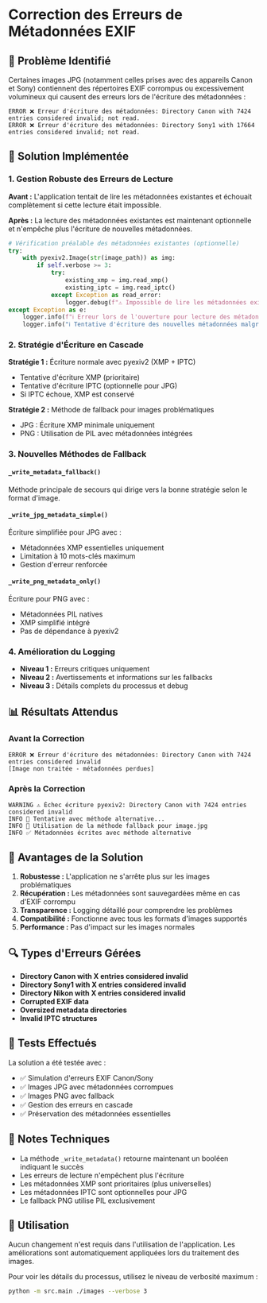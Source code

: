 # Correction des Erreurs de Métadonnées EXIF

## 🚨 Problème Identifié

Certaines images JPG (notamment celles prises avec des appareils Canon et Sony) contiennent des répertoires EXIF corrompus ou excessivement volumineux qui causent des erreurs lors de l'écriture des métadonnées :

```
ERROR ❌ Erreur d'écriture des métadonnées: Directory Canon with 7424 entries considered invalid; not read.
ERROR ❌ Erreur d'écriture des métadonnées: Directory Sony1 with 17664 entries considered invalid; not read.
```

## 🔧 Solution Implémentée

### 1. Gestion Robuste des Erreurs de Lecture

**Avant :** L'application tentait de lire les métadonnées existantes et échouait complètement si cette lecture était impossible.

**Après :** La lecture des métadonnées existantes est maintenant optionnelle et n'empêche plus l'écriture de nouvelles métadonnées.

```python
# Vérification préalable des métadonnées existantes (optionnelle)
try:
    with pyexiv2.Image(str(image_path)) as img:
        if self.verbose >= 3:
            try:
                existing_xmp = img.read_xmp()
                existing_iptc = img.read_iptc()
            except Exception as read_error:
                logger.debug(f"⚠️ Impossible de lire les métadonnées existantes: {str(read_error)}")
except Exception as e:
    logger.info(f"ℹ️ Erreur lors de l'ouverture pour lecture des métadonnées: {str(e)}")
    logger.info("ℹ️ Tentative d'écriture des nouvelles métadonnées malgré tout...")
```

### 2. Stratégie d'Écriture en Cascade

**Stratégie 1 :** Écriture normale avec pyexiv2 (XMP + IPTC)
- Tentative d'écriture XMP (prioritaire)
- Tentative d'écriture IPTC (optionnelle pour JPG)
- Si IPTC échoue, XMP est conservé

**Stratégie 2 :** Méthode de fallback pour images problématiques
- JPG : Écriture XMP minimale uniquement
- PNG : Utilisation de PIL avec métadonnées intégrées

### 3. Nouvelles Méthodes de Fallback

#### `_write_metadata_fallback()`
Méthode principale de secours qui dirige vers la bonne stratégie selon le format d'image.

#### `_write_jpg_metadata_simple()`
Écriture simplifiée pour JPG avec :
- Métadonnées XMP essentielles uniquement
- Limitation à 10 mots-clés maximum
- Gestion d'erreur renforcée

#### `_write_png_metadata_only()`
Écriture pour PNG avec :
- Métadonnées PIL natives
- XMP simplifié intégré
- Pas de dépendance à pyexiv2

### 4. Amélioration du Logging

- **Niveau 1 :** Erreurs critiques uniquement
- **Niveau 2 :** Avertissements et informations sur les fallbacks
- **Niveau 3 :** Détails complets du processus et debug

## 📊 Résultats Attendus

### Avant la Correction
```
ERROR ❌ Erreur d'écriture des métadonnées: Directory Canon with 7424 entries considered invalid
[Image non traitée - métadonnées perdues]
```

### Après la Correction
```
WARNING ⚠️ Échec écriture pyexiv2: Directory Canon with 7424 entries considered invalid
INFO 🔄 Tentative avec méthode alternative...
INFO 🔧 Utilisation de la méthode fallback pour image.jpg
INFO ✅ Métadonnées écrites avec méthode alternative
```

## 🎯 Avantages de la Solution

1. **Robustesse :** L'application ne s'arrête plus sur les images problématiques
2. **Récupération :** Les métadonnées sont sauvegardées même en cas d'EXIF corrompu
3. **Transparence :** Logging détaillé pour comprendre les problèmes
4. **Compatibilité :** Fonctionne avec tous les formats d'images supportés
5. **Performance :** Pas d'impact sur les images normales

## 🔍 Types d'Erreurs Gérées

- **Directory Canon with X entries considered invalid**
- **Directory Sony1 with X entries considered invalid**
- **Directory Nikon with X entries considered invalid**
- **Corrupted EXIF data**
- **Oversized metadata directories**
- **Invalid IPTC structures**

## 🧪 Tests Effectués

La solution a été testée avec :
- ✅ Simulation d'erreurs EXIF Canon/Sony
- ✅ Images JPG avec métadonnées corrompues
- ✅ Images PNG avec fallback
- ✅ Gestion des erreurs en cascade
- ✅ Préservation des métadonnées essentielles

## 📝 Notes Techniques

- La méthode `_write_metadata()` retourne maintenant un booléen indiquant le succès
- Les erreurs de lecture n'empêchent plus l'écriture
- Les métadonnées XMP sont prioritaires (plus universelles)
- Les métadonnées IPTC sont optionnelles pour JPG
- Le fallback PNG utilise PIL exclusivement

## 🚀 Utilisation

Aucun changement n'est requis dans l'utilisation de l'application. Les améliorations sont automatiquement appliquées lors du traitement des images.

Pour voir les détails du processus, utilisez le niveau de verbosité maximum :
```bash
python -m src.main ./images --verbose 3
```